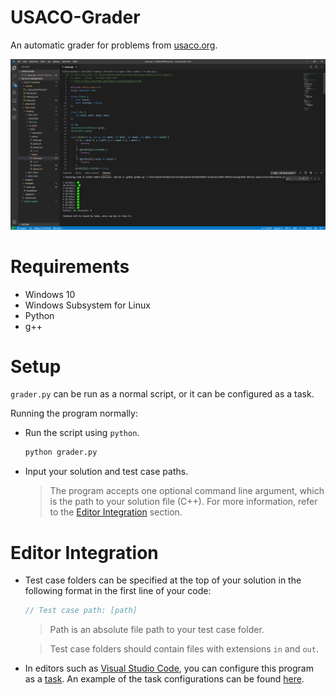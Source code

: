 # USACO-Grader
An automatic grader for problems from [usaco.org](http://www.usaco.org/).

![Screenshot](images/screenshot.png)

# Requirements
* Windows 10
* Windows Subsystem for Linux
* Python
* g++

# Setup
``grader.py`` can be run as a normal script, or it can be configured as a task.

Running the program normally:
* Run the script using ``python``.

    ```bash
    python grader.py
    ```

* Input your solution and test case paths.
    > The program accepts one optional command line argument, which is the path to your solution file (C++). For more information, refer to the [Editor Integration](#Editor-Integration) section.

# Editor Integration
* Test case folders can be specified at the top of your solution in the following format in the first line of your code:
    ```cpp
    // Test case path: [path]
    ```
    > Path is an absolute file path to your test case folder.

    > Test case folders should contain files with extensions ``in`` and ``out``.
* In editors such as [Visual Studio Code](https://code.visualstudio.com/), you can configure this program as a [task](https://code.visualstudio.com/Docs/editor/tasks). An example of the task configurations can be found [here](https://github.com/KentoNishi/USACO-Solutions/tree/master/.vscode).